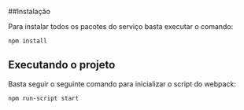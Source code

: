 ##Instalação

Para instalar todos os pacotes do serviço basta executar o comando:

```
npm install
```

## Executando o projeto

Basta seguir o seguinte comando para inicializar o script do webpack:

```
npm run-script start
```
